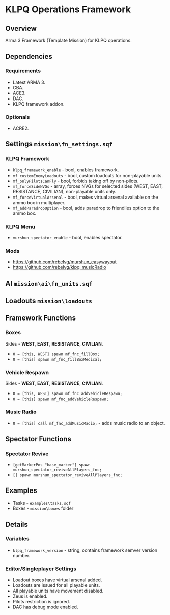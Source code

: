 # KLPQ Operations Framework

## Overview
Arma 3 Framework (Template Mission) for KLPQ operations.

## Dependencies

### Requirements
- Latest ARMA 3.
- CBA.
- ACE3.
- DAC.
- KLPQ framework addon.

### Optionals
- ACRE2.

## Settings `mission\fn_settings.sqf`

### KLPQ Framework
- `klpq_framework_enable` - bool, enables framework.
- `mf_customEnemyLoadouts` - bool, custom loadouts for non-playable units.
- `mf_onlyPilotsCanFly` - bool, forbids taking off by non-pilots.
- `mf_forceSideNVGs` - array, forces NVGs for selected sides (WEST, EAST, RESISTANCE, CIVILIAN), non-playable units only.
- `mf_forceVirtualArsenal` - bool, makes virtual arsenal available on the ammo box in multiplayer.
- `mf_addParadropOption` - bool, adds paradrop to friendlies option to the ammo box.

### KLPQ Menu
- `murshun_spectator_enable` - bool, enables spectator.

### Mods
- https://github.com/rebelvg/murshun_easywayout
- https://github.com/rebelvg/klpq_musicRadio

## AI `mission\ai\fn_units.sqf`

## Loadouts `mission\loadouts`

## Framework Functions

### Boxes
Sides - **WEST**, **EAST**, **RESISTANCE**, **CIVILIAN**.
- `0 = [this, WEST] spawn mf_fnc_fillBox;`
- `0 = [this] spawn mf_fnc_fillBoxMedical;`

### Vehicle Respawn
Sides - **WEST**, **EAST**, **RESISTANCE**, **CIVILIAN**.
- `0 = [this, WEST] spawn mf_fnc_addVehicleRespawn;`
- `0 = [this] spawn mf_fnc_addVehicleRespawn;`

### Music Radio
- `0 = [this] call mf_fnc_addMusicRadio;` - adds music radio to an object.

## Spectator Functions

### Spectator Revive
- `[getMarkerPos "base_marker"] spawn murshun_spectator_reviveAllPlayers_fnc;`
- `[] spawn murshun_spectator_reviveAllPlayers_fnc;`

## Examples
- Tasks - `examples\tasks.sqf`
- Boxes - `mission\boxes` folder

## Details

### Variables
- `klpq_framework_version` - string, contains framework semver version number.

### Editor/Singleplayer Settings
- Loadout boxes have virtual arsenal added.
- Loadouts are issued for all playable units.
- All playable units have movement disabled.
- Zeus is enabled.
- Pilots restriction is ignored.
- DAC has debug mode enabled.
